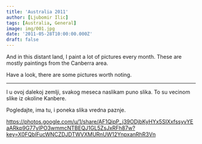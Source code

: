 ```yaml
---
title: 'Australia 2011'
author: [Ljubomir Ilic]
tags: [Australia, General]
image: img/001.jpg
date: '2011-05-28T10:00:00.000Z'
draft: false
---
```


And in this distant land, I paint a lot of pictures every month. These are mostly paintings from the Canberra area.

Have a look, there are some pictures worth noting.

--------

I u ovoj dalekoj zemlji, svakog meseca naslikam puno slika. To su vecinom slike iz okoline Kanbere.

Pogledajte, ima tu, i poneka slika vredna paznje.

https://photos.google.com/u/1/share/AF1QipP_j39ODjbKyHYx5SIXxfssyvYEaARkp9G77yIPO3wmmcNTBEQJ1GL5ZsJxRFh87w?key=X0FQblFucWNCZDJDTWVXMURnUW12YnpxanRhR3Vn